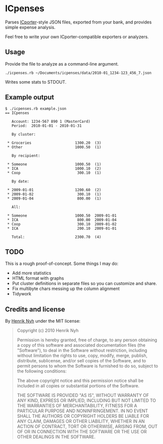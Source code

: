 # ICpenses

Parses [ICporter](http://github.com/henrik/icporter)-style JSON files, exported from your bank, and provides simple expense analysis.

Feel free to write your own ICporter-compatible exporters or analyzers.


## Usage

Provide the file to analyze as a command-line argument.

    ./icpenses.rb ~/Documents/icpenses/data/2010-01_1234-123_456_7.json

Writes some stats to STDOUT.


## Example output

    $ ./icpenses.rb example.json
    == ICpenses

       Account: 1234-567 890 1 (MasterCard)
       Period:  2010-01-01 - 2010-01-31

       By cluster:

     * Groceries                    1300.20  (3)
     * Other                        1000.50  (1)

       By recipient:

     * Someone                      1000.50  (1)
     * ICA                          1000.10  (2)
     * Coop                          300.10  (1)

       By date:

     * 2009-01-01                   1200.60  (2)
     * 2009-01-02                    300.10  (1)
     * 2009-01-04                    800.00  (1)

       All:

     * Someone                      1000.50  2009-01-01
     * ICA                           800.00  2009-01-04
     * Coop                          300.10  2009-01-02
     * ICA                           200.10  2009-01-01

       Total:                       2300.70  (4)


## TODO

This is a rough proof-of-concept. Some things I may do:

 * Add more statistics
 * HTML format with graphs
 * Put cluster definitions in separate files so you can customize and share.
 * Fix multibyte chars messing up the column alignment
 * Tidywork


## Credits and license

By [Henrik Nyh](http://henrik.nyh.se/) under the MIT license:

>  Copyright (c) 2010 Henrik Nyh
>
>  Permission is hereby granted, free of charge, to any person obtaining a copy
>  of this software and associated documentation files (the "Software"), to deal
>  in the Software without restriction, including without limitation the rights
>  to use, copy, modify, merge, publish, distribute, sublicense, and/or sell
>  copies of the Software, and to permit persons to whom the Software is
>  furnished to do so, subject to the following conditions:
>
>  The above copyright notice and this permission notice shall be included in
>  all copies or substantial portions of the Software.
>
>  THE SOFTWARE IS PROVIDED "AS IS", WITHOUT WARRANTY OF ANY KIND, EXPRESS OR
>  IMPLIED, INCLUDING BUT NOT LIMITED TO THE WARRANTIES OF MERCHANTABILITY,
>  FITNESS FOR A PARTICULAR PURPOSE AND NONINFRINGEMENT. IN NO EVENT SHALL THE
>  AUTHORS OR COPYRIGHT HOLDERS BE LIABLE FOR ANY CLAIM, DAMAGES OR OTHER
>  LIABILITY, WHETHER IN AN ACTION OF CONTRACT, TORT OR OTHERWISE, ARISING FROM,
>  OUT OF OR IN CONNECTION WITH THE SOFTWARE OR THE USE OR OTHER DEALINGS IN
>  THE SOFTWARE.
